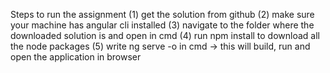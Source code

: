Steps to run the assignment
(1) get the solution from github
(2) make sure your machine has angular cli installed
(3) navigate to the folder where the downloaded solution is and open in cmd 
(4) run npm install to download all the node packages
(5) write ng serve -o in cmd -> this will build, run and open the application in browser

